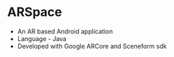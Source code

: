 # ARSpace
- An AR based Android application
- Language - Java
- Developed with Google ARCore and Sceneform sdk
